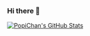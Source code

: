 ### Hi there 👋

[![**PopiChan's GitHub Stats**](https://github-readme-stats.vercel.app/api?username=PopiChan&hide_border=true&include_all_commits=true&count_private=true&show_icons=true)](https://github.com/PopiChan)


<!--
**PopiChan/PopiChan** is a ✨ _special_ ✨ repository because its `README.md` (this file) appears on your GitHub profile.

Here are some ideas to get you started:

- 🔭 I’m currently working on ...
- 🌱 I’m currently learning ...
- 👯 I’m looking to collaborate on ...
- 🤔 I’m looking for help with ...
- 💬 Ask me about ...
- 📫 How to reach me: ...
- 😄 Pronouns: ...
- ⚡ Fun fact: ...
-->
